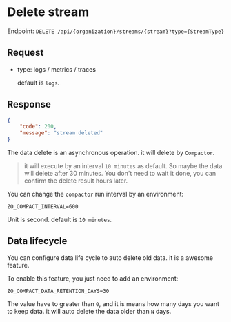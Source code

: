 # Delete stream

Endpoint: `DELETE /api/{organization}/streams/{stream}?type={StreamType}`

## Request

- type: logs / metrics / traces

	default is `logs`.

## Response

```json
{
	"code": 200,
	"message": "stream deleted"
}
```

The data delete is an asynchronous operation. it will delete by `Compactor`. 

> it will execute by an interval `10 minutes` as default. So maybe the data will delete after 30 minutes. You don't need to wait it done, you can confirm the delete result hours later.

You can change the `compactor` run interval by an environment:

```
ZO_COMPACT_INTERVAL=600
```

Unit is second. default is `10 minutes`.


## Data lifecycle

You can configure data life cycle to auto delete old data. it is a awesome feature.

To enable this feature, you just need to add an environment:

```
ZO_COMPACT_DATA_RETENTION_DAYS=30
```

The value have to greater than `0`, and it is means how many days you want to keep data. it will auto delete the data older than `N` days.

